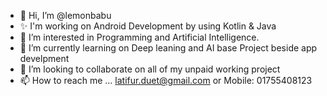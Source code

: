 - 👋 Hi, I’m @lemonbabu
- ✨ I'm working on Android Development by using Kotlin & Java
- 👀 I’m interested in Programming and Artificial Intelligence.
- 🌱 I’m currently learning on Deep leaning and AI base Project beside app develpment 
- 💞️ I’m looking to collaborate on all of my unpaid working project 
- 📫 How to reach me ... latifur.duet@gmail.com or Mobile: 01755408123

<!---
lemonbabu/lemonbabu is a ✨ special ✨ repository because its `README.md` (this file) appears on your GitHub profile.
You can click the Preview link to take a look at your changes.
--->
